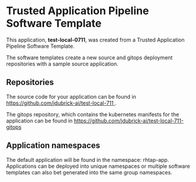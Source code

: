 # Trusted Application Pipeline Software Template

This application, **test-local-0711**, was created from a Trusted Application Pipeline Software Template.

The software templates create a new source and gitops deployment repositories with a sample source application. 

## Repositories

The source code for your application can be found in [https://github.com/jdubrick-ai/test-local-711 ](https://github.com/jdubrick-ai/test-local-711 ).
 
The gitops repository, which contains the kubernetes manifests for the application can be found in 
[https://github.com/jdubrick-ai/test-local-711-gitops ](https://github.com/jdubrick-ai/test-local-711-gitops ) 

## Application namespaces 

The default application will be found in the namespace: rhtap-app. Applications can be deployed into unique namespaces or multiple software templates can also bet generated into the same group namespaces.  